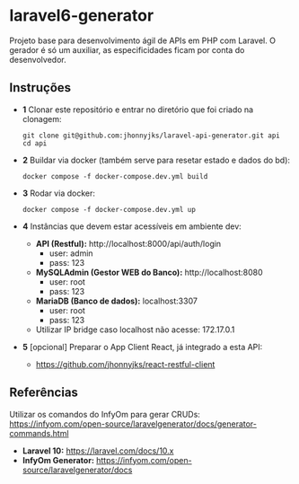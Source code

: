 # laravel6-generator

Projeto base para desenvolvimento ágil de APIs em PHP com Laravel. O gerador é só um auxiliar, as especificidades ficam por conta do desenvolvedor.

## Instruções

- **1** Clonar este repositório e entrar no diretório que foi criado na clonagem:

  ```
  git clone git@github.com:jhonnyjks/laravel-api-generator.git api
  cd api
  ```
- **2** Buildar via docker (também serve para resetar estado e dados do bd):

  ```
  docker compose -f docker-compose.dev.yml build
  ```
- **3** Rodar via docker:

  ```
  docker compose -f docker-compose.dev.yml up
  ```
- **4** Instâncias que devem estar acessíveis em ambiente dev:

  - **API (Restful):** http://localhost:8000/api/auth/login
    - user: admin
    - pass: 123
  - **MySQLAdmin (Gestor WEB do Banco):** http://localhost:8080
    - user: root
    - pass: 123
  - **MariaDB (Banco de dados):** localhost:3307
    - user: root
    - pass: 123
  - Utilizar IP bridge caso localhost não acesse: 172.17.0.1
- **5** [opcional] Preparar o App Client React, já integrado a esta API:

  - https://github.com/jhonnyjks/react-restful-client

## Referências

Utilizar os comandos do InfyOm para gerar CRUDs: https://infyom.com/open-source/laravelgenerator/docs/generator-commands.html

- **Laravel 10:** https://laravel.com/docs/10.x
- **InfyOm Generator:** https://infyom.com/open-source/laravelgenerator/docs
